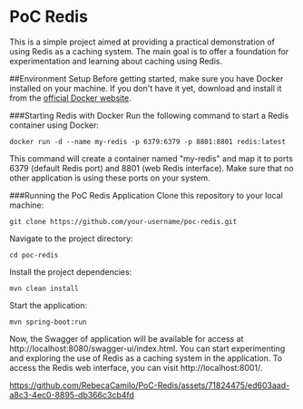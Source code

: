 # PoC Redis

This is a simple project aimed at providing a practical demonstration of using Redis as a caching system.
The main goal is to offer a foundation for experimentation and learning about caching using Redis.

##Environment Setup
Before getting started, make sure you have Docker installed on your machine. If you don't have it yet, download and install it from the <a href="https://www.docker.com/get-started/">official Docker website</a>.

###Starting Redis with Docker
Run the following command to start a Redis container using Docker:
```
docker run -d --name my-redis -p 6379:6379 -p 8801:8801 redis:latest
```
This command will create a container named "my-redis" and map it to ports 6379 (default Redis port) and 8801 (web Redis interface). Make sure that no other application is using these ports on your system.

###Running the PoC Redis Application
Clone this repository to your local machine:
```
git clone https://github.com/your-username/poc-redis.git
```
Navigate to the project directory:
```
cd poc-redis
```
Install the project dependencies:
```
mvn clean install
```
Start the application:
```
mvn spring-boot:run
```
Now, the Swagger of application will be available for access at http://localhost:8080/swagger-ui/index.html. You can start experimenting and exploring the use of Redis as a caching system in the application.
To access the Redis web interface, you can visit http://localhost:8001/.

https://github.com/RebecaCamilo/PoC-Redis/assets/71824475/ed603aad-a8c3-4ec0-8895-db366c3cb4fd

